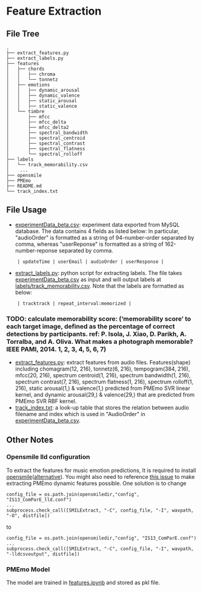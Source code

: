 # Feature Extraction
## File Tree
```
.
├── extract_features.py
├── extract_labels.py
├── features
│   ├── chords
│   │   ├── chroma
│   │   └── tonnetz
│   ├── emotions
│   │   ├── dynamic_arousal
│   │   ├── dynamic_valence
│   │   ├── static_arousal
│   │   ├── static_valence
│   └── timbre
│       ├── mfcc
│       ├── mfcc_delta
│       ├── mfcc_delta2
│       ├── spectral_bandwidth
│       ├── spectral_centroid
│       ├── spectral_contrast
│       ├── spectral_flatness
│       └── spectral_rolloff
├── labels
│   └── track_memorability.csv
│    ...  
├── opensmile
├── PMEmo
├── README.md
└── track_index.txt

```

## File Usage
- [experimentData_beta.csv](experimentData_beta.csv): experiment data exported from MySQL database. The data contains 4 fields as listed below: In particular, "audioOrder" is formatted as a string of 94-number-order separated by comma, whereas "userReponse" is formatted as a string of 162-number-reponse separated by comma.
```
    | updateTime | userEmail | audioOrder | userResponse |
```
- [extract_labels.py](extract_labels.py): python script for extracting labels. The file takes [experimentData_beta.csv](experimentData_beta.csv) as input and will output labels at [labels/track_memorability.csv](labels/track_memorability.csv). Note that the labels are formatted as below:
```
    | tracktrack | repeat_interval:memorized |
```
### TODO: calculate memorability score: (‘memorability score’ to each target image, defined as the percentage of correct detections by participants. ref: P. Isola, J. Xiao, D. Parikh, A. Torralba, and A. Oliva. What makes a photograph memorable? IEEE PAMI, 2014. 1, 2, 3, 4, 5, 6, 7)
- [extract_features.py](extract_features.py): extract features from audio files. Features(shape) including chomagram(12, 216), tonnetz(6, 216), tempogram(384, 216), mfcc(20, 216), spectrum centroid(1, 216), spectrum bandwidth(1, 216), spectrum contrast(7, 216), spectrum flatness(1, 216), spectrum rolloff(1, 216), static arousal(1,) & valence(1,) predicted from PMEmo SVR linear kernel, and dynamic arousal(29,) & valence(29,) that are predicted from PMEmo SVR RBF kernel.
- [track_index.txt](track_index.txt):  a look-up table that stores the relation between audio filename and index which is used in "AudioOrder" in [experimentData_beta.csv](experimentData_beta.csv).

## Other Notes
### Opensmile lld configuration
To extract the features for music emotion predictions, It is required to install [opensmile](https://github.com/audeering/opensmile)([alternative](https://github.com/naxingyu/opensmile)). You might also need to reference [this issue](https://github.com/audeering/opensmile/issues/14) to make extracting PMEmo dynamic features possible. One solution is to change 
```
config_file = os.path.join(opensmiledir,"config", "IS13_ComParE_lld.conf")
...
subprocess.check_call([SMILExtract, "-C", config_file, "-I", wavpath, "-O", distfile])

```
to
```
config_file = os.path.join(opensmiledir,"config", "IS13_ComParE.conf")
...
subprocess.check_call([SMILExtract, "-C", config_file, "-I", wavpath, "-lldcsvoutput", distfile])
```

### PMEmo Model
The model are trained in [features.ipynb]('features.ipynb) and stored as pkl file.
